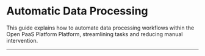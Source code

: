 # Automatic Data Processing

This guide explains how to automate data processing workflows within the Open PaaS Platform Platform, streamlining tasks and reducing manual intervention.

---